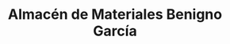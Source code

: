 ---
title: "Almacén de Materiales Benigno García"
url: /tamames/almacen-de-materiales-benigno-garcia/
shop: hardware
---